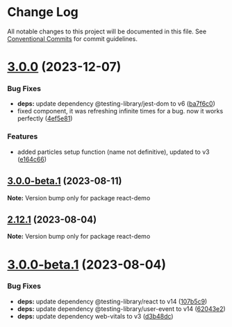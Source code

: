 # Change Log

All notable changes to this project will be documented in this file.
See [Conventional Commits](https://conventionalcommits.org) for commit guidelines.

# [3.0.0](https://github.com/tsparticles/react/compare/v2.12.2...v3.0.0) (2023-12-07)


### Bug Fixes

* **deps:** update dependency @testing-library/jest-dom to v6 ([ba7f6c0](https://github.com/tsparticles/react/commit/ba7f6c08f5373eaf83838ba579c4a755353ac6b4))
* fixed component, it was refreshing infinite times for a bug. now it works perfectly ([4ef5e81](https://github.com/tsparticles/react/commit/4ef5e8197f1364e3a62c8262ae04c9272457047a))


### Features

* added particles setup function (name not definitive), updated to v3 ([e164c66](https://github.com/tsparticles/react/commit/e164c669b515d30057059ef8f7a8d35ff562b5e3))





## [3.0.0-beta.1](https://github.com/tsparticles/react/compare/v2.12.1...v3.0.0-beta.1) (2023-08-11)

**Note:** Version bump only for package react-demo





## [2.12.1](https://github.com/tsparticles/react/compare/v3.0.0-beta.1...v2.12.1) (2023-08-04)

**Note:** Version bump only for package react-demo





# [3.0.0-beta.1](https://github.com/tsparticles/react/compare/v2.11.0...v3.0.0-beta.1) (2023-08-04)


### Bug Fixes

* **deps:** update dependency @testing-library/react to v14 ([107b5c9](https://github.com/tsparticles/react/commit/107b5c9c76478bb6eb0ae9d1873f62beefc423a9))
* **deps:** update dependency @testing-library/user-event to v14 ([62043e2](https://github.com/tsparticles/react/commit/62043e22da2caefcbccc1dfa563aa01a2f6769b4))
* **deps:** update dependency web-vitals to v3 ([d3b48dc](https://github.com/tsparticles/react/commit/d3b48dcf6927778903314696c3b6b351d4eaed4f))

